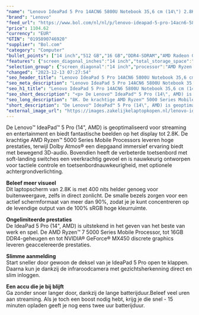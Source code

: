 ```yaml
---
"name": "Lenovo IdeaPad 5 Pro 14ACN6 5800U Notebook 35,6 cm (14\") 2.8K AMD Ryzen™ 7 16 GB DDR4-SDRAM 512 GB SSD Wi-Fi 6 (802.11ax) Windows 11 Home Grijs"
"brand": "Lenovo"
"feed_url": "https://www.bol.com/nl/nl/p/lenovo-ideapad-5-pro-14acn6-5800u-notebook-35-6-cm-2-8k-amd-ryzen-7-16-gb-ddr4-sdram-512-gb-ssd-wi-fi-6-windows-11-home-grijs/9300000098222879"
"price": 1104.62
"currency": "EUR"
"GTIN": "0195890746920"
"supplier": "Bol.com"
"category": "Computer"
"bullet_points": ["14 inch","512 GB","16 GB","DDR4-SDRAM","AMD Radeon Graphics","Windows"]
"features": {"screen_diagonal_inches":"14 inch","total_storage_space":"512 GB","memory_size":"16 GB","memory_type":"DDR4-SDRAM","graphics_card":"AMD Radeon Graphics","operating_system":"Windows"}
"selection_group": {"screen_diagonal":"14 inch","processor":"AMD Ryzen 5","changed_price_past_3_days":false,"product_family":"Ideapad"}
"changed": "2023-12-13 07:27:54"
"seo_header_title": "Lenovo IdeaPad 5 Pro 14ACN6 5800U Notebook 35,6 cm (14\") 2.8K AMD Ryzen™ 7 16 GB DDR4-SDRAM 512 GB SSD Wi-Fi 6 (802.11ax) Windows 11 Home Grijs"
"seo_meta_description": "Lenovo IdeaPad 5 Pro 14ACN6 5800U Notebook 35,6 cm (14\") 2.8K AMD Ryzen™ 7 16 GB DDR4-SDRAM 512 GB SSD Wi-Fi 6 (802.11ax) Windows 11 Home Grijs"
"seo_h1_title": "Lenovo IdeaPad 5 Pro 14ACN6 5800U Notebook 35,6 cm (14\") 2.8K AMD Ryzen™ 7 16 GB DDR4-SDRAM 512 GB SSD Wi-Fi 6 (802.11ax) Windows 11 Home Grijs"
"seo_short_description": "<p> De Lenovo™ IdeaPad™ 5 Pro (14\", AMD) is geoptimaliseerd voor streaming en entertainment en biedt fantastische beelden op het display tot 2."
"seo_long_description": "8K. De krachtige AMD Ryzen™ 5000 Series Mobile Processors leveren hoge prestaties, terwijl Dolby Atmos® een diepgaand immersief ervaring biedt met bewegend 3D-audio. Bovendien heeft de verbeterde toetsenbord met soft-landing switches een veerkrachtig gevoel en is nauwkeurig ontworpen voor tactiele controle en toetsenbordnauwkeurigheid, met optionele achtergrondverlichting. </p> <p>  </p> <p> <strong>Beleef meer visueel <br /></strong>Dit laptopscherm van 2. 8K is met 400 nits helder genoeg voor buitenweergave, zelfs in direct zonlicht. De smalle bezels zorgen voor een actief schermformaat van meer dan 90%, zodat je je kunt concentreren op de levendige output van de 100% sRGB hoge kleurruimte. </p> <p> <strong>Ongelimiteerde prestaties </strong><br />De IdeaPad 5 Pro (14\", AMD) is uitstekend in het geven van het beste van werk en spel. De AMD Ryzen™ 7 5000 Series Mobile Processor, tot 16GB DDR4-geheugen en tot NVIDIA® GeForce® MX450 discrete graphics leveren geaccelereerde prestaties. </p> <p> <strong>Slimme aanmelding</strong> <br />Start sneller door gewoon de deksel van je IdeaPad 5 Pro open te klappen. Daarna kun je dankzij de infraroodcamera met gezichtsherkenning direct en slim inloggen. </p> <p> <strong>Een accu die je bij blijft </strong><br />Ga zonder snoer langer door, dankzij de lange batterijduur. Beleef veel uren aan streaming. Als je toch een boost nodig hebt, krijg je die snel - 15 minuten opladen geeft je nog eens twee uur batterijduur. </p>"
"short_description": "De Lenovo™ IdeaPad™ 5 Pro (14\", AMD) is geoptimaliseerd voor streaming en entertainment en biedt fantastische beelden op het display tot 2.8K. De krachtige AMD Ryzen™ 5000 Series Mobile Processors leveren hoge prestaties, terwijl Dolby Atmos® een diepgaand immersief ervaring biedt met bewegend 3D-audio. Bovendien heeft de verbeterde toetsenbord met soft-landing switches een veerkrachtig gevoel en is nauwkeurig ontworpen voor tactiele controle en toetsenbordnauwkeurigheid, met optionele achtergrondverlichting. Beleef meer visueel Dit laptopscherm van 2.8K is met 400 nits helder genoeg voor buitenweergave, zelfs in direct zonlicht. De smalle bezels zorgen voor een actief schermformaat van meer dan 90%, zodat je je kunt concentreren op de levendige output van de 100% sRGB hoge kleurruimte. Ongelimiteerde prestaties De IdeaPad 5 Pro (14\", AMD) is uitstekend in het geven van het beste van werk en spel. De AMD Ryzen™ 7 5000 Series Mobile Processor, tot 16GB DDR4-geheugen en tot NVIDIA® GeForce® MX450 discrete graphics leveren geaccelereerde prestaties. Slimme aanmelding Start sneller door gewoon de deksel van je IdeaPad 5 Pro open te klappen. Daarna kun je dankzij de infraroodcamera met gezichtsherkenning direct en slim inloggen. Een accu die je bij blijft Ga zonder snoer langer door, dankzij de lange batterijduur.Beleef veel uren aan streaming. Als je toch een boost nodig hebt, krijg je die snel - 15 minuten opladen geeft je nog eens twee uur batterijduur."
"external_image_url": "https://images.zakelijkelaptopkopen.nl/lenovo-ideapad-5-pro-14acn6-5800u-notebook-35-6-cm-2-8k-amd-ryzen-7-16-gb-ddr4-sdram-512-gb-ssd-wi-fi-6-windows-11-home-grijs.webp"
---
```


<p> De Lenovo™ IdeaPad™ 5 Pro (14", AMD) is geoptimaliseerd voor streaming en entertainment en biedt fantastische beelden op het display tot 2.8K. De krachtige AMD Ryzen™ 5000 Series Mobile Processors leveren hoge prestaties, terwijl Dolby Atmos® een diepgaand immersief ervaring biedt met bewegend 3D-audio. Bovendien heeft de verbeterde toetsenbord met soft-landing switches een veerkrachtig gevoel en is nauwkeurig ontworpen voor tactiele controle en toetsenbordnauwkeurigheid, met optionele achtergrondverlichting. </p> <p>   </p> <p> <strong>Beleef meer visueel <br /></strong>Dit laptopscherm van 2.8K is met 400 nits helder genoeg voor buitenweergave, zelfs in direct zonlicht. De smalle bezels zorgen voor een actief schermformaat van meer dan 90%, zodat je je kunt concentreren op de levendige output van de 100% sRGB hoge kleurruimte. </p> <p> <strong>Ongelimiteerde prestaties </strong><br />De IdeaPad 5 Pro (14", AMD) is uitstekend in het geven van het beste van werk en spel. De AMD Ryzen™ 7 5000 Series Mobile Processor, tot 16GB DDR4-geheugen en tot NVIDIA® GeForce® MX450 discrete graphics leveren geaccelereerde prestaties. </p> <p> <strong>Slimme aanmelding</strong> <br />Start sneller door gewoon de deksel van je IdeaPad 5 Pro open te klappen. Daarna kun je dankzij de infraroodcamera met gezichtsherkenning direct en slim inloggen. </p> <p> <strong>Een accu die je bij blijft </strong><br />Ga zonder snoer langer door, dankzij de lange batterijduur.Beleef veel uren aan streaming. Als je toch een boost nodig hebt, krijg je die snel - 15 minuten opladen geeft je nog eens twee uur batterijduur. </p>